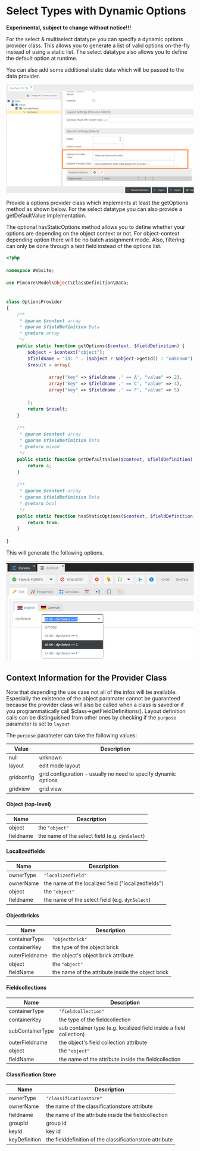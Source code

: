 # Select Types with Dynamic Options

**Experimental, subject to change without notice!!!**

For the select & multiselect datatype you can specify a dynamic options provider class. 
This allows you to generate a list of valid options on-the-fly instead of using a static list.
The select datatype also allows you to define the default option at runtime.

You can also add some additional static data which will be passed to the data provider.

![Select Field](../../../img/dynselect1.png)

Provide a options provider class which implements at least the getOptions method as shown below.
For the select datatype you can also provide a getDefaultValue implementation.

The optional hasStaticOptions method allows you to define whether your options are depending on the object context or not.
For object-context depending option there will be no batch assignment mode. Also, filtering can only be done through a text field instead of the options list.

```php
<?php

namespace Website;

use Pimcore\Model\Object\ClassDefinition\Data;


class OptionsProvider
{
    /**
     * @param $context array
     * @param $fieldDefinition Data
     * @return array
     */
    public static function getOptions($context, $fieldDefinition) {
        $object = $context["object"];
        $fieldname = "id: " . ($object ? $object->getId() : "unknown") . " - " .$context["fieldname"];
        $result = array(

                array("key" => $fieldname .' == A', "value" => 2),
                array("key" => $fieldname .' == C', "value" => 4),
                array("key" => $fieldname .' == F', "value" => 5)

        );
        return $result;
    }

    /**
     * @param $context array
     * @param $fieldDefinition Data
     * @return mixed
     */
    public static function getDefaultValue($context, $fieldDefinition) {
        return 4;
    }
    
    /**
     * @param $context array
     * @param $fieldDefinition Data
     * @return bool
     */
    public static function hasStaticOptions($context, $fieldDefinition) {
        return true;
    }

}
```

This will generate the following options.

![Select Field](../../../img/dynselect2.png)

## Context Information for the Provider Class

Note that depending the use case not all of the infos will be available.
Especially the existence of the object paramater cannot be guaranteed because the provider class will also be called when a class is saved or if you programmatically call $class->getFieldDefinitions().
Layout definition calls can be distinguished from other ones by checking if the `purpose` parameter is set to `layout`

The `purpose` parameter can take the following values:

| Value | Description |
| --- | ---- |
| null | unknown |
| layout | edit mode layout |
| gridconfig | grid configuration - usually no need to specify dynamic options|
| gridview | grid view |

#### Object (top-level)

| Name | Description |
| --- | ---- |
| object | the `"object"` |
| fieldname | the name of the select field (e.g. `dynSelect`) |


#### Localizedfields

| Name | Description |
| --- | ---- |
| ownerType | `"localizedfield"` |
| ownerName | the name of the localized field ("localizedfields") |
| object | the `"object"` |
| fieldname | the name of the select field (e.g. `dynSelect`) |


#### Objectbricks

| Name | Description |
| --- | ---- |
| containerType | `"objectbrick"` |
| containerKey | the type of the object brick |
| outerFieldname | the object's object brick attribute |
| object | the `"object"` |
| fieldName | the name of the attribute inside the object brick |

#### Fieldcollections

| Name | Description |
| --- | ---- |
| containerType | `"fieldcollection"` |
| containerKey | the type of the fieldcollection |
| subContainerType | sub container type (e.g. localized field inside a field collection) |
| outerFieldname | the object's field collection attribute |
| object | the `"object"` |
| fieldName | the name of the attribute inside the fieldcollection |


#### Classification Store

| Name | Description |
| --- | ---- |
| ownerType | `"classificationstore"` |
| ownerName | the name of the classificationstore attribute |
| fieldname | the name of the attribute inside the fieldcollection |
| groupId   | group id |
| keyId     | key id |
| keyDefinition | the fielddefinition of the classificationstore attribute |

